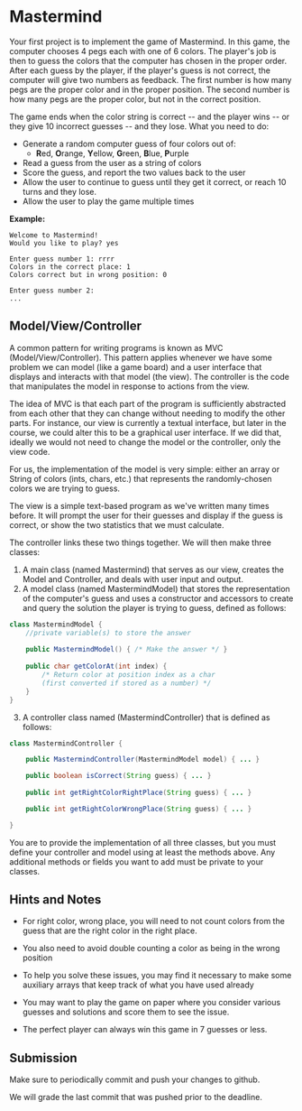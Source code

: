 # Mastermind

Your first project is to implement the game of Mastermind. In this game, the computer chooses 4 pegs each with one of 6 colors.  The player's job is then to guess the colors that the computer has chosen in the proper order. After each guess by the player, if the player's guess is not correct, the computer will give two numbers as feedback.  The first number is how many pegs are the proper color and in the proper position. The second number is how many pegs are the proper color, but not in the correct position.

The game ends when the color string is correct -- and the player wins -- or they give 10 incorrect guesses -- and they lose.
What you need to do:

- Generate a random computer guess of four colors out of:
     - **R**ed, **O**range, **Y**ellow, **G**reen, **B**lue, **P**urple
- Read a guess from the user as a string of colors
- Score the guess, and report the two values back to the user
- Allow the user to continue to guess until they get it correct, or reach 10 turns and they lose.
- Allow the user to play the game multiple times

**Example:**

```
Welcome to Mastermind!
Would you like to play? yes

Enter guess number 1: rrrr
Colors in the correct place: 1
Colors correct but in wrong position: 0

Enter guess number 2:
...
```

## Model/View/Controller

A common pattern for writing programs is known as MVC (Model/View/Controller). This pattern applies whenever we have some problem we can model (like a game board) and a user interface that displays and interacts with that model (the view). The controller is the code that manipulates the model in response to actions from the view.

The idea of MVC is that each part of the program is sufficiently abstracted from each other that they can change without needing to modify the other parts. For instance, our view is currently a textual interface, but later in the course, we could alter this to be a graphical user interface. If we did that, ideally we would not need to change the model or the controller, only the view code.

For us, the implementation of the model is very simple: either an array or String of colors (ints, chars, etc.) that represents the randomly-chosen colors we are trying to guess.

The view is a simple text-based program as we've written many times before. It will prompt the user for their guesses and display if the guess is correct, or show the two statistics that we must calculate.

The controller links these two things together. We will then make three classes:

1.    A main class (named Mastermind) that serves as our view, creates the Model and Controller, and deals with user input and output.
2.    A model class (named MastermindModel) that stores the representation of the computer's guess and uses a constructor and accessors to create and query the solution the player is trying to guess, defined as follows:

```Java
class MastermindModel {
	//private variable(s) to store the answer
     
	public MastermindModel() { /* Make the answer */ }
     
	public char getColorAt(int index) {
		/* Return color at position index as a char
		(first converted if stored as a number) */
	}
}
```
 
3. A controller class named (MastermindController) that is defined as follows:

```Java
class MastermindController {

	public MastermindController(MastermindModel model) { ... }

	public boolean isCorrect(String guess) { ... }
 
	public int getRightColorRightPlace(String guess) { ... }

	public int getRightColorWrongPlace(String guess) { ... }

}
```
 

You are to provide the implementation of all three classes, but you must define your controller and model using at least the methods above. Any additional methods or fields you want to add must be private to your classes.

## Hints and Notes

* For right color, wrong place, you will need to not count colors from the guess that are the right color in the right place.
* You also need to avoid double counting a color as being in the wrong position
* To help you solve these issues, you may find it necessary to make some auxiliary arrays that keep track of what you have used already
* You may want to play the game on paper where you consider various guesses and solutions and score them to see the issue. 

* The perfect player can always win this game in 7 guesses or less.

## Submission

Make sure to periodically commit and push your changes to github. 

We will grade the last commit that was pushed prior to the deadline.

 

